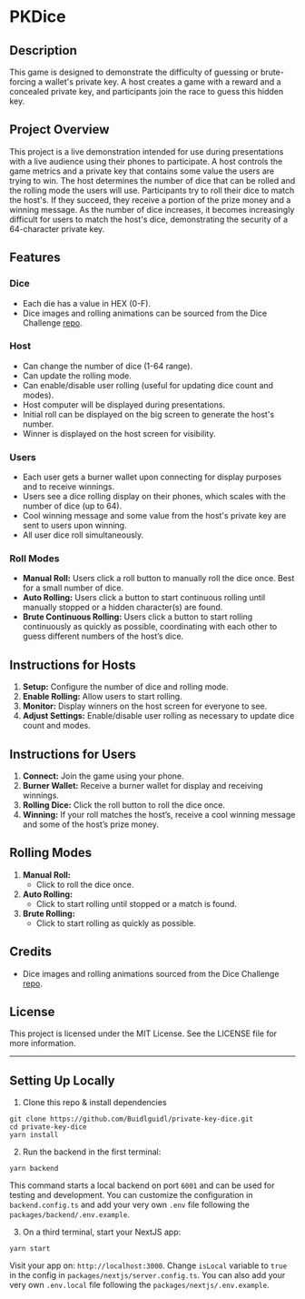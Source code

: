 # PKDice

## Description

This game is designed to demonstrate the difficulty of guessing or brute-forcing a wallet's private key. A host creates a game with a reward and a concealed private key, and participants join the race to guess this hidden key.

## Project Overview

This project is a live demonstration intended for use during presentations with a live audience using their phones to participate. A host controls the game metrics and a private key that contains some value the users are trying to win. The host determines the number of dice that can be rolled and the rolling mode the users will use. Participants try to roll their dice to match the host's. If they succeed, they receive a portion of the prize money and a winning message. As the number of dice increases, it becomes increasingly difficult for users to match the host's dice, demonstrating the security of a 64-character private key.

## Features

### Dice
- Each die has a value in HEX (0-F).
- Dice images and rolling animations can be sourced from the Dice Challenge [repo](https://github.com/scaffold-eth/se-2-challenges/tree/challenge-3-dice-game).

### Host
- Can change the number of dice (1-64 range).
- Can update the rolling mode.
- Can enable/disable user rolling (useful for updating dice count and modes).
- Host computer will be displayed during presentations.
- Initial roll can be displayed on the big screen to generate the host's number.
- Winner is displayed on the host screen for visibility.

### Users
- Each user gets a burner wallet upon connecting for display purposes and to receive winnings.
- Users see a dice rolling display on their phones, which scales with the number of dice (up to 64).
- Cool winning message and some value from the host's private key are sent to users upon winning.
- All user dice roll simultaneously.

### Roll Modes
- **Manual Roll:** Users click a roll button to manually roll the dice once. Best for a small number of dice.
- **Auto Rolling:** Users click a button to start continuous rolling until manually stopped or a hidden character(s) are found.
- **Brute Continuous Rolling:** Users click a button to start rolling continuously as quickly as possible, coordinating with each other to guess different numbers of the host’s dice.

## Instructions for Hosts

1. **Setup:** Configure the number of dice and rolling mode.
3. **Enable Rolling:** Allow users to start rolling.
4. **Monitor:** Display winners on the host screen for everyone to see.
5. **Adjust Settings:** Enable/disable user rolling as necessary to update dice count and modes.

## Instructions for Users

1. **Connect:** Join the game using your phone.
2. **Burner Wallet:** Receive a burner wallet for display and receiving winnings.
3. **Rolling Dice:** Click the roll button to roll the dice once.
4. **Winning:** If your roll matches the host’s, receive a cool winning message and some of the host’s prize money.

## Rolling Modes

1. **Manual Roll:**
   - Click to roll the dice once.
2. **Auto Rolling:**
   - Click to start rolling until stopped or a match is found.
3. **Brute Rolling:**
   - Click to start rolling as quickly as possible.

## Credits

- Dice images and rolling animations sourced from the Dice Challenge [repo](https://github.com/scaffold-eth/se-2-challenges/tree/challenge-3-dice-game).


## License

This project is licensed under the MIT License. See the LICENSE file for more information.

---

## Setting Up Locally


1. Clone this repo & install dependencies

```
git clone https://github.com/Buidlguidl/private-key-dice.git
cd private-key-dice
yarn install
```

2. Run the backend in the first terminal:

```
yarn backend
```

This command starts a local backend on port `6001` and can be used for testing and development. You can customize the configuration in `backend.config.ts` and add your very own `.env` file following the `packages/backend/.env.example`.

3. On a third terminal, start your NextJS app:

```
yarn start
```

Visit your app on: `http://localhost:3000`. Change `isLocal` variable to `true` in the config in `packages/nextjs/server.config.ts`. You can also add your very own `.env.local` file following the `packages/nextjs/.env.example`.